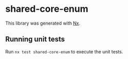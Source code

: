 # shared-core-enum

This library was generated with [Nx](https://nx.dev).

## Running unit tests

Run `nx test shared-core-enum` to execute the unit tests.
